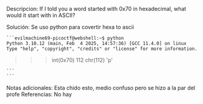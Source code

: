 Descripcion:
	If I told you a word started with 0x70 in hexadecimal, what would it start with in ASCII?

Solución:
	Se uso python para covertir hexa to ascii
	
	```evilmachine69-picoctf@webshell:~$ python
	Python 3.10.12 (main, Feb  4 2025, 14:57:36) [GCC 11.4.0] on linux
	Type "help", "copyright", "credits" or "license" for more information.
>>> int(0x70)
	112
>>> chr(112)
	'p'
>>> 
	```
	```
	

Notas adicionales:
	Esta chido esto, medio confuso pero se hizo a la par del profe
Referencias:
	No hay